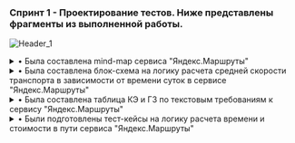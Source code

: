### Спринт 1 - Проектирование тестов. Ниже представлены фрагменты из выполненной работы.
![Header_1](https://github.com/Alexander-Lyapunov/QA_Yandex_Practicum/assets/161708605/6a1fa4dd-74f2-4872-844f-79c4b5308245)

<details>  
<summary> • Была составлена mind-map сервиса "Яндекс.Маршруты" </summary> 
  
![Sprint 1](https://github.com/Alexander-Lyapunov/QA_Yandex_Practicum/assets/161708605/fd530c2f-b1e6-416f-9193-c794f7bdbae0)
Mind-map в хорошем рзрешении доступна по [ссылке](https://miro.com/app/board/uXjVNIdX9UA=/?share_link_id=995095319234)
</details>
<details>
<summary> • Была составлена блок-схема на логику расчета средней скорости транспорта в зависимости от времени суток в сервисе "Яндекс.Маршруты" </summary>
  
![Sprint 1 Blo](https://github.com/Alexander-Lyapunov/QA_Yandex_Practicum/assets/161708605/1c768a1f-5954-45c8-a06e-f48e476c194b)
</details>
<details>
<summary> • Была составлена таблица КЭ и ГЗ по текстовым требованиям к сервису "Яндекс.Маршруты" </summary> 
  
![GZ1](https://github.com/Alexander-Lyapunov/QA_Yandex_Practicum/assets/161708605/80115d81-e5da-4ecd-abfe-627171aed063)
![GZ2](https://github.com/Alexander-Lyapunov/QA_Yandex_Practicum/assets/161708605/61ffce70-df9b-4a9b-8268-2b3119ba97db)
</details>
<details>
<summary> • Были подготовлены тест-кейсы на логику расчета времени и стоимости в пути сервиса "Яндекс.Маршруты" </summary>
  
![Keys1](https://github.com/Alexander-Lyapunov/QA_Yandex_Practicum/assets/161708605/7f264f14-48dc-4723-8d66-a0fb86c018c6)
</details>
